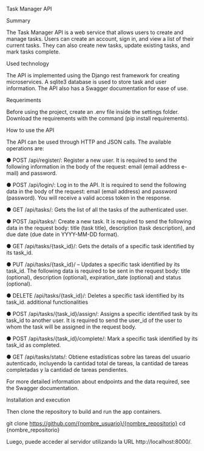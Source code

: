 Task Manager API

Summary

The Task Manager API is a web service that allows users to create and manage tasks. Users can create an account, sign in, and view a list of their current tasks. They can also create new tasks, update existing tasks, and mark tasks complete.

Used technology

The API is implemented using the Django rest framework for creating microservices. A sqlite3 database is used to store task and user information. The API also has a Swagger documentation for ease of use.

Requeriments

Before using the project, create an .env file inside the settings folder.
Download the requirements with the command (pip install requirements).

How to use the API

The API can be used through HTTP and JSON calls. The available operations are:

● POST /api/register/: Register a new user. It is required to send the
following information in the body of the request: email (email address
e-mail) and password.

● POST /api/login/: Log in to the API. It is required to send the following
data in the body of the request: email (email address) and password (password). You will receive a valid access token in the response.

● GET /api/tasks/: Gets the list of all the tasks of the authenticated user.

● POST /api/tasks/: Create a new task. It is required to send the following
data in the request body: title (task title), description (task description), and due date (due date in YYYY-MM-DD format).

● GET /api/tasks/{task_id}/: Gets the details of a specific task identified by its task_id.

● PUT /api/tasks/{task_id}/ – Updates a specific task identified by its task_id. The following data is required to be sent in the request body: title (optional), description (optional), expiration_date (optional) and status (optional).

● DELETE /api/tasks/{task_id}/: Deletes a specific task identified by its task_id.
additional functionalities

● POST /api/tasks/{task_id}/assign/: Assigns a specific identified task
by its task_id to another user. It is required to send the user_id of the user to whom
the task will be assigned in the request body.

● POST /api/tasks/{task_id}/complete/: Mark a specific task
identified by its task_id as completed.

● GET /api/tasks/stats/: Obtiene estadísticas sobre las tareas del usuario
autenticado, incluyendo la cantidad total de tareas, la cantidad de tareas completadas y la cantidad de tareas pendientes.

For more detailed information about endpoints and the data required, see the Swagger documentation.

Installation and execution

Then clone the repository to build and run the app containers.

git clone https://github.com/{nombre_usuario}/{nombre_repositorio}
cd {nombre_repositorio}

Luego, puede acceder al servidor utilizando la URL http://localhost:8000/.